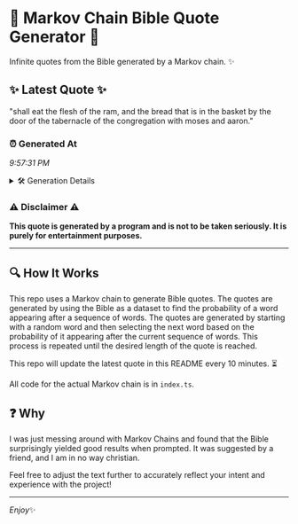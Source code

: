 # 📖 Markov Chain Bible Quote Generator 📖

Infinite quotes from the Bible generated by a Markov chain. ✨

## ✨ Latest Quote ✨
"shall eat the flesh of the ram, and the bread that is in the basket by the door of the tabernacle of the congregation with moses and aaron."

### ⏰ Generated At
*9:57:31 PM*

<details>
    <summary>🛠️ Generation Details</summary>
    <p>
        <strong>🌱 Seed:</strong> shall<br>
        <strong>🔄 Iterations:</strong> 27<br>
        <strong>📜 Context History:</strong><br>[ shall ]: eat<br>[ shall, eat ]: the<br>[ shall, eat, the ]: flesh<br>[ shall, eat, the, flesh ]: of<br>[ shall, eat, the, flesh, of ]: the<br>[ shall, eat, the, flesh, of, the ]: ram,<br>[ eat, the, flesh, of, the, ram, ]: and<br>[ the, flesh, of, the, ram,, and ]: the<br>[ flesh, of, the, ram,, and, the ]: bread<br>[ of, the, ram,, and, the, bread ]: that<br>[ the, ram,, and, the, bread, that ]: is<br>[ ram,, and, the, bread, that, is ]: in<br>[ and, the, bread, that, is, in ]: the<br>[ the, bread, that, is, in, the ]: basket<br>[ bread, that, is, in, the, basket ]: by<br>[ that, is, in, the, basket, by ]: the<br>[ is, in, the, basket, by, the ]: door<br>[ in, the, basket, by, the, door ]: of<br>[ the, basket, by, the, door, of ]: the<br>[ basket, by, the, door, of, the ]: tabernacle<br>[ by, the, door, of, the, tabernacle ]: of<br>[ the, door, of, the, tabernacle, of ]: the<br>[ door, of, the, tabernacle, of, the ]: congregation<br>[ of, the, tabernacle, of, the, congregation ]: with<br>[ the, tabernacle, of, the, congregation, with ]: moses<br>[ tabernacle, of, the, congregation, with, moses ]: and<br>[ of, the, congregation, with, moses, and ]: aaron.<br>
    </p>
</details>

### ⚠️ Disclaimer ⚠️
**This quote is generated by a program and is not to be taken seriously. It is purely for entertainment purposes.**

---

## 🔍 How It Works

This repo uses a Markov chain to generate Bible quotes. The quotes are generated by using the Bible as a dataset to find the probability of a word appearing after a sequence of words. The quotes are generated by starting with a random word and then selecting the next word based on the probability of it appearing after the current sequence of words. This process is repeated until the desired length of the quote is reached.

This repo will update the latest quote in this README every 10 minutes. ⏳

All code for the actual Markov chain is in `index.ts`.

## ❓ Why

I was just messing around with Markov Chains and found that the Bible surprisingly yielded good results when prompted. 
It was suggested by a friend, and I am in no way christian.

Feel free to adjust the text further to accurately reflect your intent and experience with the project!

---

*Enjoy*✨
